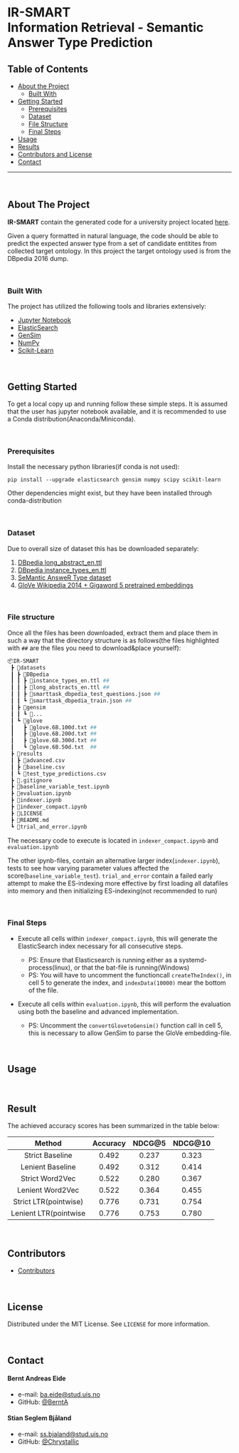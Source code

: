 # IR-SMART <br> Information Retrieval - Semantic Answer Type Prediction



<!-- TABLE OF CONTENTS -->
## Table of Contents

* [About the Project](#about-the-project)
  * [Built With](#built-with)
* [Getting Started](#getting-started)
  * [Prerequisites](#prerequisites)
  * [Dataset](#dataset)
  * [File Structure](#file-structure)
  * [Final Steps](#final-steps)
* [Usage](#usage)
* [Results](#result)
* [Contributors and License](#contributors)
* [Contact](#contact)

---
</br>

<!-- ABOUT THE PROJECT -->
## About The Project

**IR-SMART** contain the generated code for a university project located [here](https://github.com/kbalog/ir-course/tree/master/project).

Given a query formatted in natural language, the code should be able to predict the expected answer type from a set of candidate entitites from collected target ontology. In this project the target ontology used is from the DBpedia 2016 dump.

</br>

### Built With
The project has utilized the following tools and libraries extensively:

* [Jupyter Notebook](https://jupyter.org/install)
* [ElasticSearch](https://elasticsearch-py.readthedocs.io/en/7.10.0/)
* [GenSim](https://pypi.org/project/gensim/)
* [NumPy](https://pypi.org/project/numpy/)
* [Scikit-Learn](https://pypi.org/project/scikit-learn/)

</br>

<!-- GETTING STARTED -->
## Getting Started

To get a local copy up and running follow these simple steps. It is assumed that the user has jupyter notebook available, and it is recommended to use a Conda distribution(Anaconda/Miniconda).

</br>

### Prerequisites
Install the necessary python libraries(if conda is not used):

```
pip install --upgrade elasticsearch gensim numpy scipy scikit-learn
```

Other dependencies might exist, but they have been installed through conda-distribution

</br>

### Dataset
Due to overall size of dataset this has be downloaded separately:
1. [DBpedia long_abstract_en.ttl](http://downloads.dbpedia.org/2016-10/core-i18n/en/long_abstracts_en.ttl.bz2)
2. [DBpedia instance_types_en.ttl](http://downloads.dbpedia.org/2016-10/core-i18n/en/instance_types_en.ttl.bz2)
3. [SeMantic AnsweR Type dataset](https://github.com/smart-task/smart-dataset/tree/master/datasets/DBpedia)
4. [GloVe Wikipedia 2014 + Gigaword 5 pretrained embeddings](http://nlp.stanford.edu/data/glove.6B.zip/)

</br>

### File structure
Once all the files has been downloaded, extract them and place them in such a way that the directory structure is as follows(the files highlighted with `##` are the files you need to download&place yourself):
``` sh
📦IR-SMART
 ┣ 📂datasets
 ┃ ┣ 📂DBpedia
 ┃ ┃ ┣ 📜instance_types_en.ttl ##
 ┃ ┃ ┣ 📜long_abstracts_en.ttl ##
 ┃ ┃ ┣ 📜smarttask_dbpedia_test_questions.json ##
 ┃ ┃ ┗ 📜smarttask_dbpedia_train.json ##
 ┃ ┣ 📂gensim
 ┃ ┃ ┗ 📜...
 ┃ ┗ 📂glove
 ┃   ┣ 📜glove.6B.100d.txt ##
 ┃   ┣ 📜glove.6B.200d.txt ##
 ┃   ┣ 📜glove.6B.300d.txt ##
 ┃   ┗ 📜glove.6B.50d.txt  ##
 ┣ 📂results
 ┃ ┣ 📜advanced.csv
 ┃ ┣ 📜baseline.csv
 ┃ ┗ 📜test_type_predictions.csv
 ┣ 📜.gitignore
 ┣ 📜baseline_variable_test.ipynb
 ┣ 📜evaluation.ipynb
 ┣ 📜indexer.ipynb
 ┣ 📜indexer_compact.ipynb
 ┣ 📜LICENSE
 ┣ 📜README.md
 ┗ 📜trial_and_error.ipynb
```
The necessary code to execute is located in `indexer_compact.ipynb` and `evaluation.ipynb`

The other ipynb-files, contain an alternative larger index(`indexer.ipynb`), tests to see how varying parameter values affected the score(`baseline_variable_test`). `trial_and_error` contain a failed early attempt to make the ES-indexing more effective by first loading all datafiles into memory and then initializing ES-indexing(not recommended to run)

</br>

### Final Steps
* Execute all cells within `indexer_compact.ipynb`, this will generate the ElasticSearch index necessary for all consecutive steps.
  * PS: Ensure that Elasticsearch is running either as a systemd-process(linux), or that the bat-file is running(Windows)
  * PS: You will have to uncomment the functioncall `createTheIndex()`, in cell 5  to generate the index, and `indexData(10000)` mear the bottom of the file.

* Execute all cells within `evaluation.ipynb`, this will perform the evaluation using both the baseline and advanced implementation.
  * PS: Uncomment the `convertGlovetoGensim()` function call in cell 5, this is necessary to allow GenSim to parse the GloVe embedding-file.


</br>

<!-- USAGE EXAMPLES -->
## Usage

</br>

<!-- RESULT EXAMPLES -->
## Result
The achieved accuracy scores has been summarized in the table below:

|         Method        | Accuracy | NDCG@5 | NDCG@10 |
|:---------------------:|:--------:|:------:|:-------:|
|    Strict Baseline    |   0.492  |  0.237 |  0.323  |
|    Lenient Baseline   |   0.492  |  0.312 |  0.414  |
|    Strict Word2Vec    |   0.522  |  0.280 |  0.367  |
|    Lenient Word2Vec   |   0.522  |  0.364 |  0.455  |
| Strict LTR(pointwise) |   0.776  |  0.731 |  0.754  |
| Lenient LTR(pointwise |   0.776  |  0.753 |  0.780  |

</br>

## Contributors

* [Contributors](https://github.com/BerntA/IR-SMART/graphs/contributors)

</br>

<!-- LICENSE -->
## License

Distributed under the MIT License. See `LICENSE` for more information.

</br>

<!-- CONTACT -->
## Contact
#### Bernt Andreas Eide
* e-mail: ba.eide@stud.uis.no
* GitHub: [@BerntA](https://github.com/BerntA "handle on GitHub")

#### Stian Seglem Bjåland
* e-mail: ss.bjaland@stud.uis.no
* GitHub: [@Chrystallic](https://github.com/Chrystallic "handle on GitHub")

